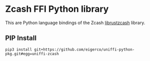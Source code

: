 # Zcash FFI Python library

This are Python language bindings of the Zcash [librustzcash](https://github.com/zcash/librustzcash) library.

## PIP Install
```
pip3 install git+https://github.com/eigerco/uniffi-python-pkg.git#egg=uniffi-zcash 
```
